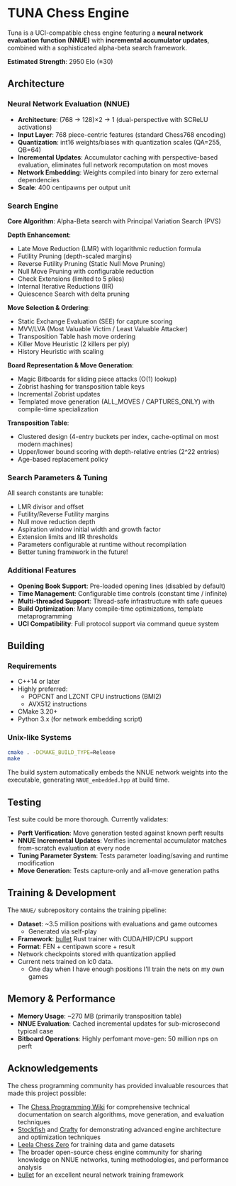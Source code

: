 # TUNA Chess Engine

Tuna is a UCI-compatible chess engine featuring a **neural network evaluation function (NNUE)** with **incremental accumulator updates**, combined with a sophisticated alpha-beta search framework.

**Estimated Strength**: 2950 Elo (±30)

## Architecture

### Neural Network Evaluation (NNUE)
- **Architecture**: (768 → 128)×2 → 1 (dual-perspective with SCReLU activations)
- **Input Layer**: 768 piece-centric features (standard Chess768 encoding)
- **Quantization**: int16 weights/biases with quantization scales (QA=255, QB=64)
- **Incremental Updates**: Accumulator caching with perspective-based evaluation, eliminates full network recomputation on most moves
- **Network Embedding**: Weights compiled into binary for zero external dependencies
- **Scale**: 400 centipawns per output unit

### Search Engine
**Core Algorithm**: Alpha-Beta search with Principal Variation Search (PVS)

**Depth Enhancement**:
- Late Move Reduction (LMR) with logarithmic reduction formula
- Futility Pruning (depth-scaled margins)
- Reverse Futility Pruning (Static Null Move Pruning)
- Null Move Pruning with configurable reduction
- Check Extensions (limited to 5 plies)
- Internal Iterative Reductions (IIR)
- Quiescence Search with delta pruning

**Move Selection & Ordering**:
- Static Exchange Evaluation (SEE) for capture scoring
- MVV/LVA (Most Valuable Victim / Least Valuable Attacker)
- Transposition Table hash move ordering
- Killer Move Heuristic (2 killers per ply)
- History Heuristic with scaling

**Board Representation & Move Generation**:
- Magic Bitboards for sliding piece attacks (O(1) lookup)
- Zobrist hashing for transposition table keys
- Incremental Zobrist updates
- Templated move generation (ALL_MOVES / CAPTURES_ONLY) with compile-time specialization

**Transposition Table**:
- Clustered design (4-entry buckets per index, cache-optimal on most modern machines)
- Upper/lower bound scoring with depth-relative entries (2^22 entries)
- Age-based replacement policy

### Search Parameters & Tuning
All search constants are tunable:
- LMR divisor and offset
- Futility/Reverse Futility margins
- Null move reduction depth
- Aspiration window initial width and growth factor
- Extension limits and IIR thresholds
- Parameters configurable at runtime without recompilation
- Better tuning framework in the future!

### Additional Features
- **Opening Book Support**: Pre-loaded opening lines (disabled by default)
- **Time Management**: Configurable time controls (constant time / infinite)
- **Multi-threaded Support**: Thread-safe infrastructure with safe queues
- **Build Optimization**: Many compile-time optimizations, template metaprogramming
- **UCI Compatibility**: Full protocol support via command queue system

## Building

### Requirements
- C++14 or later
- Highly preferred:
    - POPCNT and LZCNT CPU instructions (BMI2)
    - AVX512 instructions
- CMake 3.20+
- Python 3.x (for network embedding script)

### Unix-like Systems
```bash
cmake . -DCMAKE_BUILD_TYPE=Release
make
```

The build system automatically embeds the NNUE network weights into the executable, generating `NNUE_embedded.hpp` at build time.

## Testing

Test suite could be more thorough. Currently validates:
- **Perft Verification**: Move generation tested against known perft results
- **NNUE Incremental Updates**: Verifies incremental accumulator matches from-scratch evaluation at every node
- **Tuning Parameter System**: Tests parameter loading/saving and runtime modification
- **Move Generation**: Tests capture-only and all-move generation paths

## Training & Development

The `NNUE/` subrepository contains the training pipeline:
- **Dataset**: ~3.5 million positions with evaluations and game outcomes
    - Generated via self-play
- **Framework**: [bullet](https://github.com/jw1912/bullet) Rust trainer with CUDA/HIP/CPU support
- **Format**: FEN + centipawn score + result
- Network checkpoints stored with quantization applied
- Current nets trained on lc0 data.
    - One day when I have enough positions I'll train the nets on my own games

## Memory & Performance
- **Memory Usage**: ~270 MB (primarily transposition table)
- **NNUE Evaluation**: Cached incremental updates for sub-microsecond typical case
- **Bitboard Operations**: Highly perfomant move-gen: 50 million nps on perft

## Acknowledgements

The chess programming community has provided invaluable resources that made this project possible:

- The [Chess Programming Wiki](https://www.chessprogramming.org/) for comprehensive technical documentation on search algorithms, move generation, and evaluation techniques
- [Stockfish](https://stockfishchess.org) and [Crafty](https://craftychess.com) for demonstrating advanced engine architecture and optimization techniques
- [Leela Chess Zero](https://lczero.org/) for training data and game datasets
- The broader open-source chess engine community for sharing knowledge on NNUE networks, tuning methodologies, and performance analysis
- [bullet](https://github.com/jw1912/bullet) for an excellent neural network training framework
